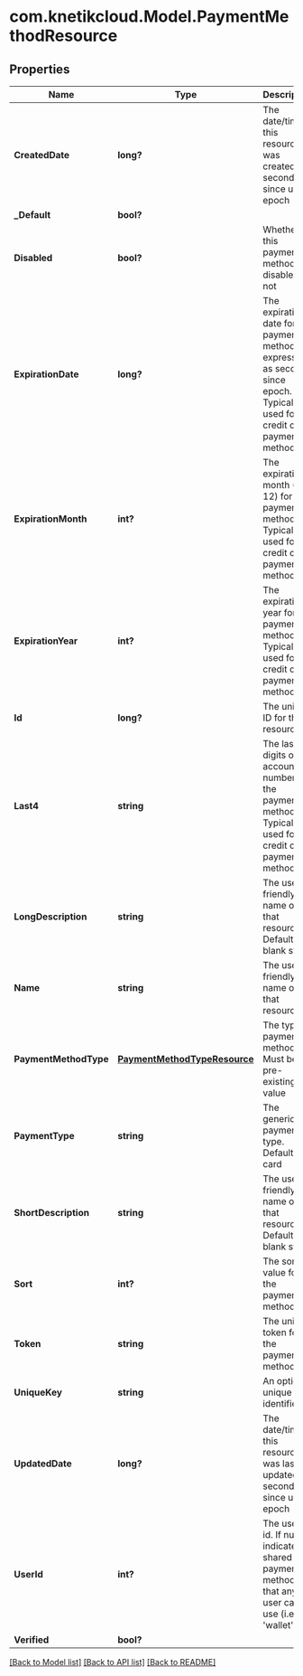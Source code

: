 # com.knetikcloud.Model.PaymentMethodResource
## Properties

Name | Type | Description | Notes
------------ | ------------- | ------------- | -------------
**CreatedDate** | **long?** | The date/time this resource was created in seconds since unix epoch | [optional] 
**_Default** | **bool?** |  | [optional] 
**Disabled** | **bool?** | Whether this payment method is disabled or not | [optional] 
**ExpirationDate** | **long?** | The expiration date for the payment method, expressed as seconds since epoch. Typically used for credit card payment methods | [optional] 
**ExpirationMonth** | **int?** | The expiration month (1 - 12) for the payment method. Typically used for credit card payment methods | [optional] 
**ExpirationYear** | **int?** | The expiration year for the payment method. Typically used for credit card payment methods | [optional] 
**Id** | **long?** | The unique ID for that resource | [optional] 
**Last4** | **string** | The last 4 digits of the account number for the payment method. Typically used for credit card payment methods | [optional] 
**LongDescription** | **string** | The user friendly name of that resource. Defaults to blank string | [optional] 
**Name** | **string** | The user friendly name of that resource | 
**PaymentMethodType** | [**PaymentMethodTypeResource**](PaymentMethodTypeResource.md) | The type of payment method. Must be a pre-existing value | 
**PaymentType** | **string** | The generic payment type. Default is card | [optional] 
**ShortDescription** | **string** | The user friendly name of that resource. Defaults to blank string | [optional] 
**Sort** | **int?** | The sort value for the payment method | [optional] 
**Token** | **string** | The unique token for the payment method | [optional] 
**UniqueKey** | **string** | An optional unique identifier | [optional] 
**UpdatedDate** | **long?** | The date/time this resource was last updated in seconds since unix epoch | [optional] 
**UserId** | **int?** | The user&#39;s id. If null, indicates a shared payment method that any user can use (i.e., &#39;wallet&#39;) | [optional] 
**Verified** | **bool?** |  | [optional] 

[[Back to Model list]](../README.md#documentation-for-models) [[Back to API list]](../README.md#documentation-for-api-endpoints) [[Back to README]](../README.md)

